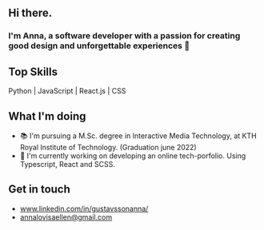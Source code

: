 ## Hi there. ##
### I'm Anna, a software developer with a passion for creating good design and unforgettable experiences 🦖 ###
## Top Skills ## 
Python | JavaScript | React.js | CSS

## What I'm doing ##
- 📚 I'm pursuing a M.Sc. degree in Interactive Media Technology, at KTH Royal Institute of Technology. (Graduation june 2022) 
- 🌱 I'm currently working on developing an online tech-porfolio. Using Typescript, React and SCSS. 

## Get in touch ##
- www.linkedin.com/in/gustavssonanna/
- annalovisaellen@gmail.com
<!--
**annagustavsson/annagustavsson** is a ✨ _special_ ✨ repository because its `README.md` (this file) appears on your GitHub profile.

Here are some ideas to get you started:

- 🔭 I’m currently working on ...
- 🌱 I’m currently learning ...
- 👯 I’m looking to collaborate on ...
- 🤔 I’m looking for help with ...
- 💬 Ask me about ...
- 📫 How to reach me: ...
- 😄 Pronouns: ...
- ⚡ Fun fact: ...
-->
